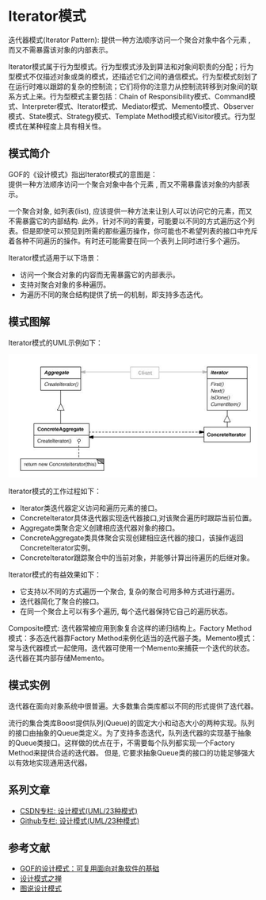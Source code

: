 # Iterator模式

迭代器模式(Iterator Pattern): 提供一种方法顺序访问一个聚合对象中各个元素 , 而又不需暴露该对象的内部表示。

Iterator模式属于行为型模式。行为型模式涉及到算法和对象间职责的分配；行为型模式不仅描述对象或类的模式，还描述它们之间的通信模式。行为型模式刻划了在运行时难以跟踪的复杂的控制流；它们将你的注意力从控制流转移到对象间的联系方式上来。行为型模式主要包括：Chain of Responsibility模式、Command模式、Interpreter模式、Iterator模式、Mediator模式、Memento模式、Observer模式、State模式、Strategy模式、Template Method模式和Visitor模式。行为型模式在某种程度上具有相关性。

## 模式简介

GOF的《设计模式》指出Iterator模式的意图是：  
提供一种方法顺序访问一个聚合对象中各个元素 , 而又不需暴露该对象的内部表示。

一个聚合对象, 如列表(list), 应该提供一种方法来让别人可以访问它的元素，而又不需暴露它的内部结构. 此外，针对不同的需要，可能要以不同的方式遍历这个列表。但是即使可以预见到所需的那些遍历操作，你可能也不希望列表的接口中充斥着各种不同遍历的操作。有时还可能需要在同一个表列上同时进行多个遍历。

Iterator模式适用于以下场景：

- 访问一个聚合对象的内容而无需暴露它的内部表示。
- 支持对聚合对象的多种遍历。
- 为遍历不同的聚合结构提供了统一的机制，即支持多态迭代。

## 模式图解

Iterator模式的UML示例如下：

![Iterator模式示例](../images/behavioral_iterator.jpg)

Iterator模式的工作过程如下：

- Iterator类迭代器定义访问和遍历元素的接口。
- ConcreteIterator具体迭代器实现迭代器接口,对该聚合遍历时跟踪当前位置。
- Aggregate类聚合定义创建相应迭代器对象的接口。
- ConcreteAggregate类具体聚合实现创建相应迭代器的接口，该操作返回ConcreteIterator实例。
- ConcreteIterator跟踪聚合中的当前对象，并能够计算出待遍历的后继对象。

Iterator模式的有益效果如下：

- 它支持以不同的方式遍历一个聚合, 复杂的聚合可用多种方式进行遍历。
- 迭代器简化了聚合的接口。
- 在同一个聚合上可以有多个遍历, 每个迭代器保持它自己的遍历状态。

Composite模式: 迭代器常被应用到象复合这样的递归结构上。Factory Method模式：多态迭代器靠Factory Method来例化适当的迭代器子类。Memento模式：常与迭代器模式一起使用。迭代器可使用一个Memento来捕获一个迭代的状态。迭代器在其内部存储Memento。

## 模式实例

迭代器在面向对象系统中很普遍。大多数集合类库都以不同的形式提供了迭代器。

流行的集合类库Boost提供队列(Queue)的固定大小和动态大小的两种实现。队列的接口由抽象的Queue类定义。为了支持多态迭代，队列迭代器的实现基于抽象的Queue类接口。这样做的优点在于，不需要每个队列都实现一个Factory Method来提供合适的迭代器。
但是, 它要求抽象Queue类的接口的功能足够强大以有效地实现通用迭代器。

## 系列文章

- [CSDN专栏: 设计模式(UML/23种模式)](https://blog.csdn.net/column/details/27399.html)
- [Github专栏: 设计模式(UML/23种模式)](https://github.com/media-tm/MTDesignPattern)

## 参考文献

- [GOF的设计模式：可复用面向对象软件的基础](http://item.jd.com/10057319.html)
- [设计模式之禅](http://item.jd.com/11414555.html)
- [图说设计模式](https://github.com/me115/design_patterns)